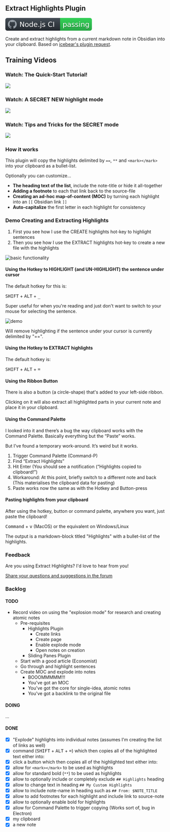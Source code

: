 ## Extract Highlights Plugin
![](badge.svg)

Create and extract highlights from a current markdown note in Obsidian into your clipboard. Based on [icebear's plugin request](https://forum.obsidian.md/t/extract-highlights-from-note/7867).

## Training Videos

### Watch: The Quick-Start Tutorial!

[![](https://github.com/akaalias/extract-highlights-plugin/blob/master/adhoc.png?raw=true)](https://youtu.be/KWdEatdD2bo)

### Watch: A SECRET NEW highlight mode

[![](https://github.com/akaalias/extract-highlights-plugin/blob/master/secret.png?raw=true)](https://youtu.be/5kkcqAn6joU)

### Watch: Tips and Tricks for the SECRET mode

[![](https://github.com/akaalias/extract-highlights-plugin/blob/master/secrettips.png?raw=true)](https://youtu.be/n3YW5bmnETg)

### How it works
This plugin will copy the highlights delimited by `==`, `**` and `<mark></mark>` into your clipboard as a bullet-list. 

Optionally you can customize...

* **The heading text of the list**, include the note-title or hide it all-together
* **Adding a footnote** to each that link back to the source-file 
* **Creating an ad-hoc map-of-content (MOC)** by turning each highlight into an `[[` Obsidian link `]]`  
* **Auto-capitalize** the first letter in each highlight for consistency

### Demo Creating and Extracting Highlights

1. First you see how I use the CREATE highlights hot-key to highlight sentences
2. Then you see how I use the EXTRACT highlights hot-key to create a new file with the highlights

![basic functionality](https://github.com/akaalias/extract-highlights-plugin/blob/master/highlight.gif?raw=true)

#### Using the Hotkey to HIGHLIGHT (and UN-HIGHLIGHT) the sentence under cursor

The default hotkey for this is: 

<kbd>SHIFT</kbd> + <kbd>ALT</kbd> + <kbd>_</kbd>

Super useful for when you're reading and just don't want to switch to your mouse for selecting the sentence. 

![demo](https://github.com/akaalias/extract-highlights-plugin/blob/master/onoff.gif?raw=true)

Will remove highlighting if the sentence under your cursor is currently delimited by "==".

#### Using the Hotkey to EXTRACT highlights

The default hotkey is: 

<kbd>SHIFT</kbd> + <kbd>ALT</kbd> + <kbd>=</kbd>

#### Using the Ribbon Button
There is also a button (a circle-shape) that's added to your left-side ribbon. 

Clicking on it will also extract all highlighted parts in your current note and place it in your clipboard.

#### Using the Command Palette
I looked into it and there’s a bug the way clipboard works with the Command Palette. Basically everything but the “Paste” works.

But I’ve found a temporary work-around. It’s weird but it works.

1. Trigger Command Palette (Command-P)
2. Find “Extract Highlights”
3. Hit Enter (You should see a notification (“Highlights copied to clipboard!”)
4. Workaround: At this point, briefly switch to a different note and back (This materialises the clipboard data for pasting)
5. Paste works now the same as with the Hotkey and Button-press

#### Pasting highlights from your clipboard

After using the hotkey, button or command palette, anywhere you want, just paste the clipboard!

<kbd>Command</kbd> + <kbd>v</kbd> (MacOS) or the equivalent on Windows/Linux

The output is a markdown-block titled "Highlights" with a bullet-list of the highlights.

### Feedback
Are you using Extract Highlights? I'd love to hear from you! 

[Share your questions and suggestions in the forum](https://forum.obsidian.md/t/extract-highlights-plugin/8763/12)


### Backlog
#### TODO
- Record video on using the "explosion mode" for research and creating atomic notes
  - Pre-requisites
    - Highlights Plugin
      - Create links
      - Create page
      - Enable explode mode
      - Open notes on creation
    - Sliding Panes Plugin
  - Start with a good article (Economist)
  - Go through and highlight sentences
  - Create MOC and explode into notes 
    - BOOOMMMMM!!!
    - You've got an MOC
    - You've got the core for single-idea, atomic notes
    - You've got a backlink to the original file 

#### DOING
...

#### DONE
- [x] "Explode" highlights into individual notes (assumes I'm creating the list of links as well)
- [x] command (<kbd>SHIFT</kbd> + <kbd>ALT</kbd> + <kbd>=</kbd>) which then copies all of the highlighted text either into:
- [x] click a button which then copies all of the highlighted text either into:
- [x] allow for `<mark></mark>` to be used as highlights
- [x] allow for standard bold (`**`) to be used as highlights
- [x] allow to optionally include or completely exclude `## Highlights` heading
- [x] allow to change text in heading `## My Custom Highlights`
- [x] allow to include note-name in heading such as `## From: $NOTE_TITLE`
- [x] allow to add footnotes for each highlight and include link to source-note
- [x] allow to optionally enable bold for highlights 
- [x] allow for Command Palette to trigger copying (Works sort of, bug in Electron)
- [x] my clipboard
- [x] a new note
